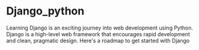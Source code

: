 # Django_python
Learning Django is an exciting journey into web development using Python. Django is a high-level web framework that encourages rapid development and clean, pragmatic design. Here's a roadmap to get started with Django
